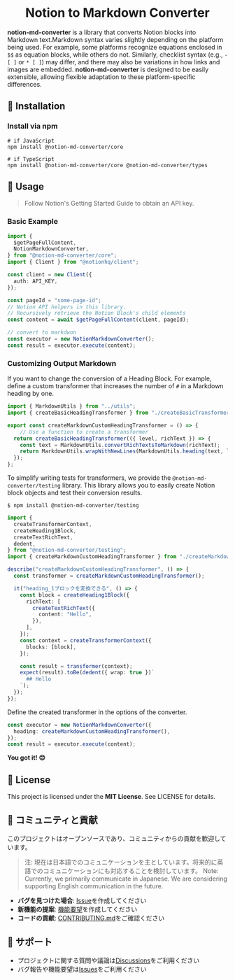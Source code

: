 <div align="center">
  <h1>Notion to Markdown Converter</h1>
</div>

**notion-md-converter** is a library that converts Notion blocks into Markdown text.Markdown syntax varies slightly depending on the platform being used. For example, some platforms recognize equations enclosed in `$$` as equation blocks, while others do not.
Similarly, checklist syntax (e.g., `- [ ]` or `* [ ]`) may differ, and there may also be variations in how links and images are embedded.
**notion-md-converter** is designed to be easily extensible, allowing flexible adaptation to these platform-specific differences.

<!-- TODO: status badge -->
<!-- ![Build status](https://github.com/your-username/myproject/actions/workflows/ci.yml/badge.svg) -->
<!-- TODO: version vadge -->
<!-- [![npm version](https://badge.fury.io/js/myproject.svg)](https://www.npmjs.com/package/myproject) -->

## 🚀 Installation

### **Install via npm**

```shell
# if JavaScript
npm install @notion-md-converter/core

# if TypeScript
npm install @notion-md-converter/core @notion-md-converter/types
```


## 📖 Usage


> Follow Notion's Getting Started Guide to obtain an API key.


### Basic Example


```typescript
import {
  $getPageFullContent,
  NotionMarkdownConverter,
} from "@notion-md-converter/core";
import { Client } from "@notionhq/client";

const client = new Client({
  auth: API_KEY,
});

const pageId = "some-page-id";
// Notion API helpers in this library.
// Recursively retrieve the Notion Block's child elements
const content = await $getPageFullContent(client, pageId);

// convert to markdwon
const executor = new NotionMarkdownConverter();
const result = executor.execute(content);
```



### Customizing Output Markdown

If you want to change the conversion of a Heading Block.
For example, define a custom transformer that increases the number of `#` in a Markdown heading by one.



```typescript
import { MarkdownUtils } from "../utils";
import { createBasicHeadingTransformer } from "./createBasicTransformer";

export const createMarkdownCustomHeadingTransformer = () => {
	// Use a function to create a transformer
  return createBasicHeadingTransformer(({ level, richText }) => {
    const text = MarkdownUtils.convertRichTextsToMarkdown(richText);
    return MarkdownUtils.wrapWithNewLines(MarkdownUtils.heading(text, level + 1)); // add 1 level
  });
};

```


To simplify writing tests for transformers, we provide the `@notion-md-converter/testing` library.
This library allows you to easily create Notion block objects and test their conversion results.

```shell
$ npm install @notion-md-converter/testing
```

```typescript
import {
  createTransformerContext,
  createHeading1Block,
  createTextRichText,
  dedent,
} from "@notion-md-converter/testing";
import { createMarkdownCustomHeadingTransformer } from "./createMarkdownCustomHeadingTransformer";

describe("createMarkdownCustomHeadingTransformer", () => {
  const transformer = createMarkdownCustomHeadingTransformer();

  it("heading_1ブロックを変換できる", () => {
    const block = createHeading1Block({
      richText: [
        createTextRichText({
          content: "Hello",
        }),
      ],
    });
    const context = createTransformerContext({
      blocks: [block],
    });

    const result = transformer(context);
    expect(result).toBe(dedent({ wrap: true })`
      ## Hello
    `);
  });
});
```

Define the created transformer in the options of the converter.

```typescript
const executor = new NotionMarkdownConverter({
  heading: createMarkdownCustomHeadingTransformer(),
});
const result = executor.execute(content);
```

**You got it! 😊**

## 📜 License

This project is licensed under the **MIT License**.
See LICENSE for details.

## 👥 コミュニティと貢献

このプロジェクトはオープンソースであり、コミュニティからの貢献を歓迎しています。

> 注: 現在は日本語でのコミュニケーションを主としています。将来的に英語でのコミュニケーションにも対応することを検討しています。
> Note: Currently, we primarily communicate in Japanese. We are considering supporting English communication in the future.

- **バグを見つけた場合**: [Issue](https://github.com/salvage0707/notion-md-converter/issues/new?template=bug_report.md)を作成してください
- **新機能の提案**: [機能要望](https://github.com/salvage0707/notion-md-converter/issues/new?template=feature_request.md)を作成してください
- **コードの貢献**: [CONTRIBUTING.md](./CONTRIBUTING.md)をご確認ください

## 🤝 サポート

- プロジェクトに関する質問や議論は[Discussions](https://github.com/salvage0707/notion-md-converter/discussions)をご利用ください
- バグ報告や機能要望は[Issues](https://github.com/salvage0707/notion-md-converter/issues)をご利用ください